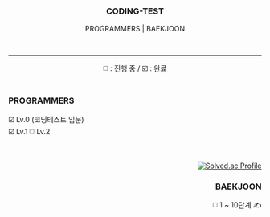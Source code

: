 <div align="center">

  ### CODING-TEST
  PROGRAMMERS | BAEKJOON  

  <br><hr>
  ◻️ : 진행 중 / ☑️ : 완료
  <br><br>
  
</div>

<div align="left">

  ### PROGRAMMERS
  ☑️ Lv.0 (코딩테스트 입문)  
  ☑️ Lv.1
  ◻️ Lv.2
  
</div>
 
<br>

<div align="right">

  [![Solved.ac Profile](http://mazassumnida.wtf/api/v2/generate_badge?boj=solll)](https://solved.ac/solll)   
  ### BAEKJOON 
  ◻️ 1 ~ 10단계 ✍️

</div>
